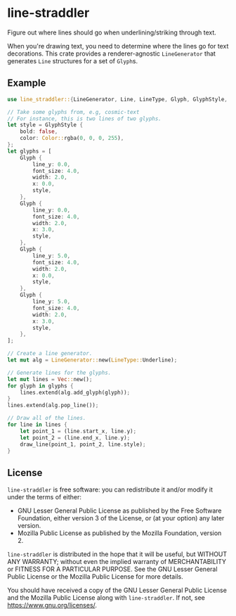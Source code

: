 # line-straddler

Figure out where lines should go when underlining/striking through text.

When you're drawing text, you need to determine where the lines go for text decorations. This crate provides a renderer-agnostic `LineGenerator` that generates `Line` structures for a set of `Glyph`s.

## Example

```rust
use line_straddler::{LineGenerator, Line, LineType, Glyph, GlyphStyle, Color};

// Take some glyphs from, e.g, cosmic-text
// For instance, this is two lines of two glyphs.
let style = GlyphStyle {
    bold: false,
    color: Color::rgba(0, 0, 0, 255),
};
let glyphs = [
    Glyph {
        line_y: 0.0,
        font_size: 4.0,
        width: 2.0,
        x: 0.0,
        style,
    },
    Glyph {
        line_y: 0.0,
        font_size: 4.0,
        width: 2.0,
        x: 3.0,
        style,
    },
    Glyph {
        line_y: 5.0,
        font_size: 4.0,
        width: 2.0,
        x: 0.0,
        style,
    },
    Glyph {
        line_y: 5.0,
        font_size: 4.0,
        width: 2.0,
        x: 3.0,
        style,
    },
];

// Create a line generator.
let mut alg = LineGenerator::new(LineType::Underline);

// Generate lines for the glyphs.
let mut lines = Vec::new();
for glyph in glyphs {
    lines.extend(alg.add_glyph(glyph));
}
lines.extend(alg.pop_line());

// Draw all of the lines.
for line in lines {
    let point_1 = (line.start_x, line.y);
    let point_2 = (line.end_x, line.y);
    draw_line(point_1, point_2, line.style);
}
```

## License

`line-straddler` is free software: you can redistribute it and/or modify it under the terms of
either:

* GNU Lesser General Public License as published by the Free Software Foundation, either
version 3 of the License, or (at your option) any later version.
* Mozilla Public License as published by the Mozilla Foundation, version 2.

`line-straddler` is distributed in the hope that it will be useful, but WITHOUT ANY WARRANTY;
without even the implied warranty of MERCHANTABILITY or FITNESS FOR A PARTICULAR PURPOSE.
See the GNU Lesser General Public License or the Mozilla Public License for more details.

You should have received a copy of the GNU Lesser General Public License and the Mozilla
Public License along with `line-straddler`. If not, see <https://www.gnu.org/licenses/>.
